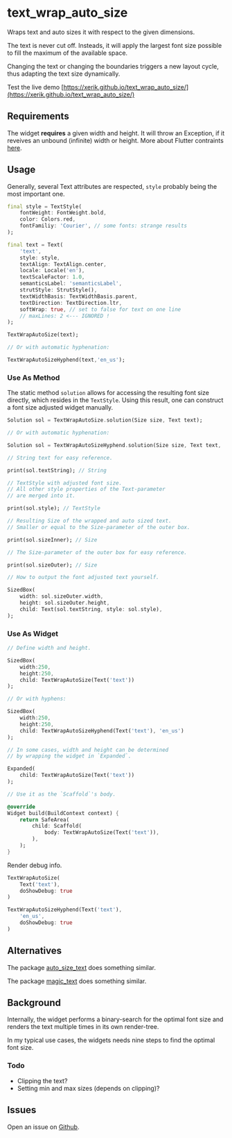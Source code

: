 # text_wrap_auto_size

Wraps text and auto sizes it with respect to the given dimensions.

The text is never cut off. Insteads, it will apply the largest font size possible to fill the maximum of the available space.

Changing the text or changing the boundaries triggers a new layout cycle, thus adapting the text size dynamically.

Test the live demo [https://xerik.github.io/text_wrap_auto_size/](https://xerik.github.io/text_wrap_auto_size/)

## Requirements 

The widget **requires** a given width and height. It will throw an Exception, if it reveives an unbound (infinite) width or height. More about Flutter contraints [here](https://docs.flutter.dev/ui/layout/constraints).

## Usage

Generally, several Text attributes are respected, `style` probably being the most important one.

```dart
final style = TextStyle(
    fontWeight: FontWeight.bold, 
    color: Colors.red,
    fontFamiliy: 'Courier', // some fonts: strange results 
);

final text = Text(
    'text',
    style: style,
    textAlign: TextAlign.center,
    locale: Locale('en'),
    textScaleFactor: 1.0,
    semanticsLabel: 'semanticsLabel',
    strutStyle: StrutStyle(),
    textWidthBasis: TextWidthBasis.parent,
    textDirection: TextDirection.ltr,
    softWrap: true, // set to false for text on one line
    // maxLines: 2 <--- IGNORED !
);

TextWrapAutoSize(text);

// Or with automatic hyphenation:

TextWrapAutoSizeHyphend(text,'en_us');
```

### Use As Method

The static method `solution` allows for accessing the resulting font size directly, which resides in the `TextStyle`. Using this result, one can construct a font size adjusted widget manually.

```dart
Solution sol = TextWrapAutoSize.solution(Size size, Text text);

// Or with automatic hyphenation:

Solution sol = TextWrapAutoSizeHyphend.solution(Size size, Text text, 'en_us');

// String text for easy reference.

print(sol.textString); // String 

// TextStyle with adjusted font size.  
// All other style properties of the Text-parameter 
// are merged into it.

print(sol.style); // TextStyle 

// Resulting Size of the wrapped and auto sized text.
// Smaller or equal to the Size-parameter of the outer box.

print(sol.sizeInner); // Size

// The Size-parameter of the outer box for easy reference.

print(sol.sizeOuter); // Size

// How to output the font adjusted text yourself.

SizedBox(
    width: sol.sizeOuter.width,
    height: sol.sizeOuter.height,
    child: Text(sol.textString, style: sol.style),
);
```

### Use As Widget

```dart
// Define width and height.

SizedBox(
    width:250,
    height:250,
    child: TextWrapAutoSize(Text('text'))
);

// Or with hyphens:

SizedBox(
    width:250,
    height:250,
    child: TextWrapAutoSizeHyphend(Text('text'), 'en_us')
);

// In some cases, width and height can be determined 
// by wrapping the widget in `Expanded`.

Expanded(
    child: TextWrapAutoSize(Text('text'))
);

// Use it as the `Scaffold`'s body.

@override
Widget build(BuildContext context) {
    return SafeArea(
        child: Scaffold(
            body: TextWrapAutoSize(Text('text')),
        ),
    );
}
```

Render debug info.

```dart 
TextWrapAutoSize(
    Text('text'), 
    doShowDebug: true
)

TextWrapAutoSizeHyphend(Text('text'), 
    'en_us', 
    doShowDebug: true
)
```

## Alternatives

The package [auto_size_text](https://pub.dev/packages/auto_size_text) does something similar.

The package [magic_text](https://pub.dev/packages/magic_text) does something similar.

## Background 

Internally, the widget performs a binary-search for the optimal font size and renders the text multiple times in its own render-tree.

In my typical use cases, the widgets needs nine steps to find the optimal font size.

### Todo

* Clipping the text?
* Setting min and max sizes (depends on clipping)?

## Issues

Open an issue on [Github](https://github.com/xErik/text_wrap_auto_size/issues).